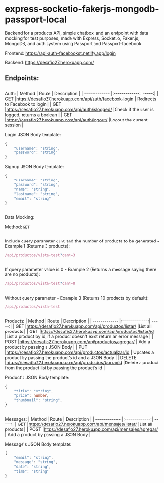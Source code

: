 # express-socketio-fakerjs-mongodb-passport-local

Backend for a products API, simple chatbox, and an endpoint with data mocking for test purposes, made with Express, Socket.io, Faker.js, MongoDB, and auth system using Passport and Passport-facebook

Frontend: https://api-auth-facebookst.netlify.app/login

Backend: https://desafio27.herokuapp.com/

## Endpoints:

##

Auth:
| Method | Route | Description |
| ------------- |:-------------:| -----:|
| GET |https://desafio27.herokuapp.com/api/auth/facebook-login | Redirects to Facebook to login |
| GET |https://desafio27.herokuapp.com/api/auth/islogged/ |Check if the user is logged, returns a boolean |
| GET |https://desafio27.herokuapp.com/api/auth/logout/ |Logout the current session |

Login JSON Body template:

```Typescript
{
    "username": "string",
    "password": "string"
}
```

Signup JSON Body template:

```Typescript
{
    "username": "string",
    "password": "string",
    "name": "string",
    "lastname": "string",
    "email": "string"
}
```
##

Data Mocking:

Method: `GET`

##

Include query parameter `cant` and the number of products to be generated - Example 1 (Returns 3 products):

```Typescript
/api/productos/vista-test?cant=3
```

##

If query parameter value is 0 - Example 2 (Returns a message saying there are no products):

```Typescript
/api/productos/vista-test?cant=0
```

##

Without query parameter - Example 3 (Returns 10 products by default):

```Typescript
/api/productos/vista-test
```

##

Products:
| Method | Route | Description |
| ------------- |:-------------:| -----:|
| GET |https://desafio27.herokuapp.com/api/productos/listar/ |List all products |
| GET |https://desafio27.herokuapp.com/api/productos/listar/id |List a product by id, if a product doesn't exist return an error message |
| POST |https://desafio27.herokuapp.com/api/productos/agregar/ | Add a product by passing a JSON Body |
| PUT |https://desafio27.herokuapp.com/api/productos/actualizar/id | Updates a product by passing the product's id and a JSON Body |
| DELETE |https://desafio27.herokuapp.com/api/productos/borrar/id |Delete a product from the product list by passing the product's id |

Product's JSON Body template:

```Typescript
{
    "title": "string",
    "price": number,
    "thumbnail": "string",
}
```

##

Messages:
| Method | Route | Description |
| ------------- |:-------------:| -----:|
| GET |https://desafio27.herokuapp.com/api/mensajes/listar/ |List all products |
| POST |https://desafio27.herokuapp.com/api/mensajes/agregar/ | Add a product by passing a JSON Body |

Message's JSON Body template:

```Typescript
{
    "email": "string",
    "message": "string",
    "date": "string",
    "time": "string"
}
```
